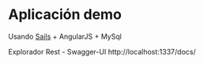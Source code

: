 # Aplicación demo 

Usando [Sails](http://sailsjs.org) + AngularJS + MySql

Explorador Rest - Swagger-UI
http://localhost:1337/docs/
